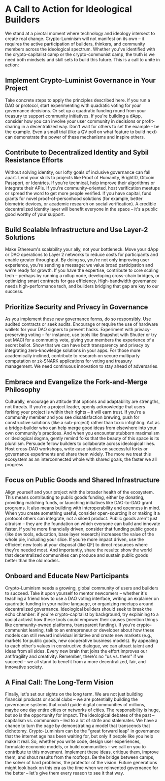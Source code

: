# A Call to Action for Ideological Builders

We stand at a pivotal moment where technology and ideology intersect to create real change. Crypto-Luminism will not manifest on its own – it requires the active participation of builders, thinkers, and community members across the ideological spectrum. Whether you've identified with the crypto-capitalist camp or the crypto-communist camp, the truth is we need both mindsets and skill sets to build this future. This is a call to unite in action:

## Implement Crypto-Luminist Governance in Your Project
Take concrete steps to apply the principles described here. If you run a DAO or protocol, start experimenting with quadratic voting for your governance decisions. Or set up a quadratic funding round from your treasury to support community initiatives. If you're building a dApp, consider how you can involve your user community in decisions or profit-sharing in a decentralized way. Don't wait for others to set the example – be the example. Even a small trial (like a QV poll on what feature to build next) can demonstrate the power of these mechanisms and inspire others.

## Contribute to Decentralized Identity and Sybil Resistance Efforts
Without solving identity, our lofty goals of inclusive governance can fall apart. Lend your skills to projects like Proof of Humanity, BrightID, Gitcoin Passport, or Identrics. If you're technical, help improve their algorithms or integrate their APIs. If you're community-oriented, host verification meetups or spread the word to get more people verified. If you have capital, fund grants for novel proof-of-personhood solutions (for example, better biometric devices, or academic research on social verification). A credible decentralized identity layer will benefit everyone in the space – it's a public good worthy of your support.

## Build Scalable Infrastructure and Use Layer-2 Solutions
Make Ethereum's scalability your ally, not your bottleneck. Move your dApp or DAO operations to Layer 2 networks to reduce costs for participants and enable greater throughput. By doing so, you're not only improving user experience, you're sending a message: we value broad participation and we're ready for growth. If you have the expertise, contribute to core scaling tech – perhaps by running a rollup node, developing cross-chain bridges, or optimizing smart contracts for gas efficiency. High-bandwidth governance needs high-performance tech, and builders bridging that gap are key to our success.

## Prioritize Security and Privacy in Governance
As you implement these new governance forms, do so responsibly. Use audited contracts or seek audits. Encourage or require the use of hardware wallets for your DAO signers to prevent hacks. Experiment with privacy-preserving voting – for instance, use tools like Snapshot with Shutter or try out MACI for a community vote, giving your members the experience of a secret ballot. Show that we can have both transparency and privacy by integrating zero-knowledge solutions in your apps. For those more academically inclined, contribute to research on secure multiparty computation or zk-SNARK applications for voting and treasury management. We need continuous innovation to stay ahead of adversaries.

## Embrace and Evangelize the Fork-and-Merge Philosophy
Culturally, encourage an attitude that options and adaptability are strengths, not threats. If you're a project leader, openly acknowledge that users forking your project is within their rights – it will earn trust. If you're a community member and you see dissatisfaction brewing, push for constructive solutions (like a sub-project) rather than toxic infighting. Act as a bridge-builder who can help merge good ideas from elsewhere into your own community's practices. And when you encounter stubborn maximalism or ideological dogma, gently remind folks that the beauty of this space is its pluralism. Persuade fellow builders to collaborate across ideological lines. Host cross-DAO workshops, write case studies on successful forks or governance experiments and share them widely. The more we treat this ecosystem as an interconnected whole with shared goals, the faster we all progress.

## Focus on Public Goods and Shared Infrastructure
Align yourself and your project with the broader health of the ecosystem. This means contributing to public goods funding, either by donating, providing matching funds, or launching initiatives like DAO-to-DAO grant programs. It also means building with interoperability and openness in mind. When you create something useful, consider open-sourcing it or making it a protocol others can integrate, not a siloed product. Public goods aren't just altruism – they are the foundation on which everyone can build and innovate faster. If you're more financially driven, consider that funding public goods (like dev tools, education, base layer research) increases the value of the whole pie, including your slice. If you're more impact driven, use the efficient new tools at your disposal (like QF) to direct resources where they're needed most. And importantly, share the results: show the world that decentralized communities can produce and sustain public goods better than the old models.

## Onboard and Educate New Participants
Crypto-Luminism needs a growing, global community of users and builders to succeed. Take it upon yourself to mentor newcomers – whether it's teaching a friend how to use a DAO voting interface, writing an explainer on quadratic funding in your native language, or organizing meetups around decentralized governance. Ideological builders should seek to break the echo chamber: if you're crypto-capitalist by background, try explaining to a social activist how these tools could empower their causes (mention things like community-owned platforms, transparent funding). If you're crypto-communist leaning, talk to an entrepreneur or developer about how these models can still reward individual initiative and create new markets (e.g., markets for public goods, new cooperative business models). By appealing to each other's values in constructive dialogue, we can attract talent and ideas from all sides. Every new brain that joins the effort improves our antifragility and creativity. Remember, there's no "us vs. them" if we succeed – we all stand to benefit from a more decentralized, fair, and innovative society.

## A Final Call: The Long-Term Vision
Finally, let's set our sights on the long term. We are not just building financial products or social clubs – we are potentially building the governance systems that could guide digital communities of millions, maybe one day entire cities or networks of cities. The responsibility is huge, but so is the opportunity for impact. The ideological debates of the past – capitalism vs. communism – led to a lot of strife and stalemates. We have a chance to turn the page by demonstrating a model that transcends that dichotomy. Crypto-Luminism can be the "great forward leap" in governance that the internet age has been waiting for, but only if people like you help make it real. So, whether you write code, design user experiences, formulate economic models, or build communities – we call on you to contribute to this movement. Implement these ideas, critique them, improve them, and shout results from the rooftops. Be the bridge between camps, the solver of hard problems, the protector of the vision. Future generations might look back on this era as the time when we reinvented governance for the better – let's give them every reason to see it that way. 